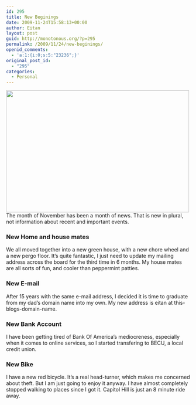 ```yaml
---
id: 295
title: New Beginings
date: 2009-11-24T15:58:13+00:00
author: Eitan
layout: post
guid: http://monotonous.org/?p=295
permalink: /2009/11/24/new-beginings/
openid_comments:
  - 'a:1:{i:0;s:5:"23236";}'
original_post_id:
  - "295"
categories:
  - Personal
---
```

[<img class="alignnone" title="My new home" src="http://farm3.static.flickr.com/2649/4128597903_bfbf377553.jpg" alt="" width="500" height="333" />](http://www.flickr.com/photos/mostlypictures/4128597903/)  
The month of November has been a month of news. That is new in plural, not information about recent and important events.

### New Home and house mates

We all moved together into a new green house, with a new chore wheel and a new pergo floor. It&#8217;s quite fantastic, I just need to update my mailing address across the board for the third time in 6 months. My house mates are all sorts of fun, and cooler than peppermint patties.

### New E-mail

After 15 years with the same e-mail address, I decided it is time to graduate from my dad&#8217;s domain name into my own. My new address is eitan at this-blogs-domain-name.

### New Bank Account

I have been getting tired of Bank Of America&#8217;s mediocreness, especially when it comes to online services, so I started transfering to BECU, a local credit union.

### New Bike

I have a new red bicycle. It&#8217;s a real head-turner, which makes me concerned about theft. But I am just going to enjoy it anyway. I have almost completely stopped walking to places since I got it. Capitol Hill is just an 8 minute ride away.